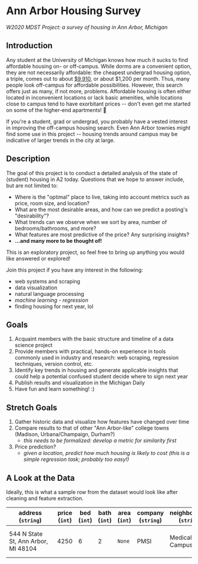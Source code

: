 # Ann Arbor Housing Survey
*W2020 MDST Project: a survey of housing in Ann Arbor, Michigan*

## Introduction
Any student at the University of Michigan knows how much it sucks to find affordable housing on- or off-campus. 
While dorms are a convenient option, they are not necessarily affordable: the cheapest undergrad housing option, a triple, comes out to about [$9,910](https://housing.umich.edu/undergraduate-rates/), or about $1,200 per month. Thus, many people look off-campus for affordable possibilities. However, this search offers just as many, if not more, problems. Affordable housing is often either located in inconvenient locations or lack basic amenities, while locations close to campus tend to have exorbitant prices -- don't even get me started on some of the higher-end apartments! 🤯

If you're a student, grad or undergrad, you probably have a vested interest in improving the off-campus housing search. Even Ann Arbor townies might find some use in this project -- housing trends around campus may be indicative of larger trends in the city at large.

## Description
The goal of this project is to conduct a detailed analysis of the state of (student) housing in A2 today. Questions that we hope to answer include, but are not limited to:
* Where is the "optimal" place to live, taking into account metrics such as price, room size, and location?
* What are the most desirable areas, and how can we predict a posting's "desirability"?
* What trends can we observe when we sort by area, number of bedrooms/bathrooms, and more? 
* What features are most predictive of the price? Any surprising insights?  
* **...and many more to be thought of!**

This is an exploratory project, so feel free to bring up anything you would like answered or explored!

Join this project if you have any interest in the following:
* web systems and scraping
* data visualization
* natural language processing 
* *machine learning - regression*
* finding housing for next year, lol

## Goals 
1. Acquaint members with the basic structure and timeline of a data science project
2. Provide members with practical, hands-on experience in tools commonly used in industry and research: web scraping, regression techniques, version control, etc.
3. Identify key trends in housing and generate applicable insights that could help a potential confused student decide where to sign next year
4. Publish results and visualization in the Michigan Daily
5. Have fun and learn something! :)

## Stretch Goals
1. Gather historic data and visualize how features have changed over time
2. Compare results to that of other "Ann Arbor-like" college towns (Madison, Urbana/Champaign, Durham?)
    - *this needs to be formalized: develop a metric for similarity first*
3. Price prediction?
    - *given a location, predict how much housing is likely to cost (this is a simple regression task; probably too easy!)*
  
## A Look at the Data
Ideally, this is what a sample row from the dataset would look like after cleaning and feature extraction.

&nbsp;&nbsp;&nbsp;&nbsp;&nbsp;&nbsp;address&nbsp;&nbsp;&nbsp;&nbsp;&nbsp;&nbsp; (`string`) | price (`int`) | bed (`int`) | bath (`int`)| area (`int`)| company (`string`)| neighborhood (`string`)| laundry (`boolean`)| pets (`boolean`)| parking (`boolean`)| &nbsp;&nbsp;&nbsp;&nbsp;&nbsp;&nbsp;&nbsp;&nbsp;&nbsp;&nbsp;&nbsp;&nbsp;&nbsp;&nbsp;utilities&nbsp;&nbsp;&nbsp;&nbsp;&nbsp;&nbsp;&nbsp;&nbsp;&nbsp;&nbsp;&nbsp;&nbsp;&nbsp;&nbsp; <br> (`list` of type `string`)| property_type (`string`) | year_built (`int`) | &nbsp;&nbsp;&nbsp;&nbsp;&nbsp;&nbsp;&nbsp;description&nbsp;&nbsp;&nbsp;&nbsp;&nbsp;&nbsp;&nbsp; <br> (`string`) | images <br> (`list` of type `string`) |
------- | ----- | --- | ---- | ---- | ------- | ------------ | ------- | ---- | ------- | --------- | --------------- | ------------ | ------------ | ------ |
544 N State St, Ann Arbor, MI 48104 | 4250 | 6 | 2 | `None` | PMSI | Medical Campus | 1 | 0 | 1 | water, <br> electricity, <br> heat, <br> ... | house | `None` | This wonderful 6 bedroom 2 bedroom home is... | https://s3.amazonaws.com/photos.rentlinx.com/W150/51048178.jpg, https://s3.amazonaws.com/photos.rentlinx.com/L800/51048179.jpg, https://s3.amazonaws.com/photos.rentlinx.com/L800/51048181.jpg, ... |

